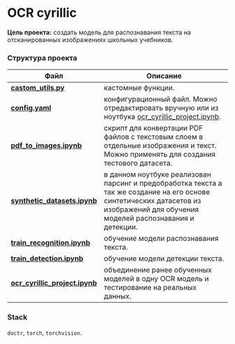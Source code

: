# OCR cyrillic

**Цель проекта:** создать модель для распознавания текста на отсканированных изображениях школьных учебников.

### Структура проекта
| Файл | Описание |
| --- | --- |
| **[castom_utils.py](castom_utils.py)** | кастомные функции. |
| **[config.yaml](config.yaml)** | конфигурационный файл. Можно отредактировать вручную или из ноутбука [ocr_cyrillic_project.ipynb](ocr_cyrillic_project.ipynb). |
| **[pdf_to_images.ipynb](pdf_to_images.ipynb)** | скрипт для конвертации PDF файлов с текстовым слоем в отдельные изображения и текст. Можно применять для создания тестового датасета. |
| **[synthetic_datasets.ipynb](synthetic_datasets.ipynb)** | в данном ноутбуке реализован парсинг и предобработка текста а так же создание на его основе синтетических датасетов из изображений для обучения моделей распознавания и детекции. |
| **[train_recognition.ipynb](train_recognition.ipynb)** | обучение модели распознавания текста. |
| **[train_detection.ipynb](train_detection.ipynb)** | обучение модели детекции текста. |
| **[ocr_cyrillic_project.ipynb](ocr_cyrillic_project.ipynb)** | объединение ранее обученных моделей в одну OCR модель и тестирование на реальных данных. |


### Stack
`doctr`, `torch`, `torchvision`.